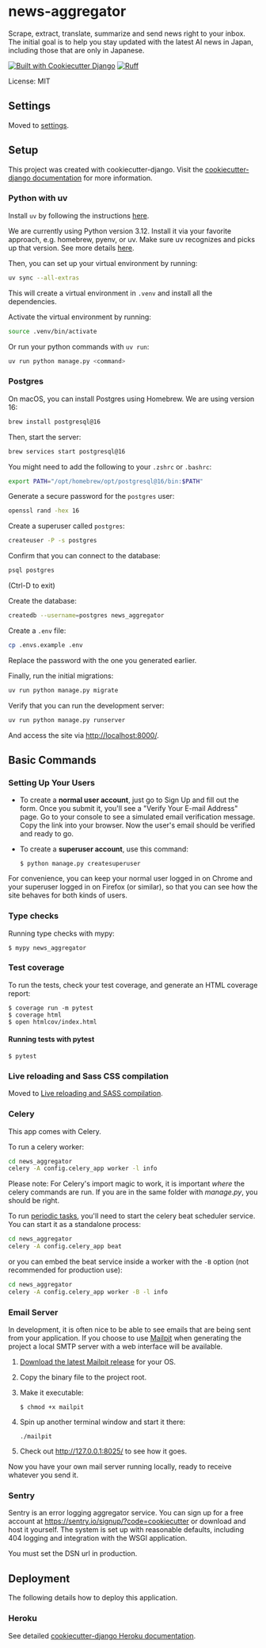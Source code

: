 # news-aggregator

Scrape, extract, translate, summarize and send news right to your inbox.
The initial goal is to help you stay updated with the latest AI news in Japan,
including those that are only in Japanese.

[![Built with Cookiecutter Django](https://img.shields.io/badge/built%20with-Cookiecutter%20Django-ff69b4.svg?logo=cookiecutter)](https://github.com/cookiecutter/cookiecutter-django/)
[![Ruff](https://img.shields.io/endpoint?url=https://raw.githubusercontent.com/astral-sh/ruff/main/assets/badge/v2.json)](https://github.com/astral-sh/ruff)

License: MIT

## Settings

Moved to [settings](https://cookiecutter-django.readthedocs.io/en/latest/1-getting-started/settings.html).

## Setup

This project was created with cookiecutter-django. Visit the [cookiecutter-django documentation](https://cookiecutter-django.readthedocs.io/en/latest/index.html) for more information.

### Python with uv

Install `uv` by following the instructions [here](https://docs.astral.sh/uv/getting-started/installation/).

We are currently using Python version 3.12. Install it via your favorite approach, e.g. homebrew, pyenv, or uv. Make sure uv recognizes and picks up that version. See more details [here](https://docs.astral.sh/uv/guides/install-python/).

Then, you can set up your virtual environment by running:

```bash
uv sync --all-extras
```

This will create a virtual environment in `.venv` and install all the dependencies.

Activate the virtual environment by running:

```bash
source .venv/bin/activate
```

Or run your python commands with `uv run`:

```bash
uv run python manage.py <command>
```

### Postgres

On macOS, you can install Postgres using Homebrew. We are using version 16:

```bash
brew install postgresql@16
```

Then, start the server:

```bash
brew services start postgresql@16
```

You might need to add the following to your `.zshrc` or `.bashrc`:

```bash
export PATH="/opt/homebrew/opt/postgresql@16/bin:$PATH"
```

Generate a secure password for the `postgres` user:

```bash
openssl rand -hex 16
```

Create a superuser called `postgres`:

```bash
createuser -P -s postgres
```

Confirm that you can connect to the database:

```bash
psql postgres
```

(Ctrl-D to exit)

Create the database:

```bash
createdb --username=postgres news_aggregator
```

Create a `.env` file:

```bash
cp .envs.example .env
```

Replace the password with the one you generated earlier.

Finally, run the initial migrations:

```bash
uv run python manage.py migrate
```

Verify that you can run the development server:

```bash
uv run python manage.py runserver
```

And access the site via <http://localhost:8000/>.

## Basic Commands

### Setting Up Your Users

- To create a **normal user account**, just go to Sign Up and fill out the form. Once you submit it, you'll see a "Verify Your E-mail Address" page. Go to your console to see a simulated email verification message. Copy the link into your browser. Now the user's email should be verified and ready to go.

- To create a **superuser account**, use this command:

      $ python manage.py createsuperuser

For convenience, you can keep your normal user logged in on Chrome and your superuser logged in on Firefox (or similar), so that you can see how the site behaves for both kinds of users.

### Type checks

Running type checks with mypy:

    $ mypy news_aggregator

### Test coverage

To run the tests, check your test coverage, and generate an HTML coverage report:

    $ coverage run -m pytest
    $ coverage html
    $ open htmlcov/index.html

#### Running tests with pytest

    $ pytest

### Live reloading and Sass CSS compilation

Moved to [Live reloading and SASS compilation](https://cookiecutter-django.readthedocs.io/en/latest/2-local-development/developing-locally.html#using-webpack-or-gulp).

### Celery

This app comes with Celery.

To run a celery worker:

```bash
cd news_aggregator
celery -A config.celery_app worker -l info
```

Please note: For Celery's import magic to work, it is important _where_ the celery commands are run. If you are in the same folder with _manage.py_, you should be right.

To run [periodic tasks](https://docs.celeryq.dev/en/stable/userguide/periodic-tasks.html), you'll need to start the celery beat scheduler service. You can start it as a standalone process:

```bash
cd news_aggregator
celery -A config.celery_app beat
```

or you can embed the beat service inside a worker with the `-B` option (not recommended for production use):

```bash
cd news_aggregator
celery -A config.celery_app worker -B -l info
```

### Email Server

In development, it is often nice to be able to see emails that are being sent from your application. If you choose to use [Mailpit](https://github.com/axllent/mailpit) when generating the project a local SMTP server with a web interface will be available.

1.  [Download the latest Mailpit release](https://github.com/axllent/mailpit/releases) for your OS.

2.  Copy the binary file to the project root.

3.  Make it executable:

        $ chmod +x mailpit

4.  Spin up another terminal window and start it there:

        ./mailpit

5.  Check out <http://127.0.0.1:8025/> to see how it goes.

Now you have your own mail server running locally, ready to receive whatever you send it.

### Sentry

Sentry is an error logging aggregator service. You can sign up for a free account at <https://sentry.io/signup/?code=cookiecutter> or download and host it yourself.
The system is set up with reasonable defaults, including 404 logging and integration with the WSGI application.

You must set the DSN url in production.

## Deployment

The following details how to deploy this application.

### Heroku

See detailed [cookiecutter-django Heroku documentation](https://cookiecutter-django.readthedocs.io/en/latest/3-deployment/deployment-on-heroku.html).

